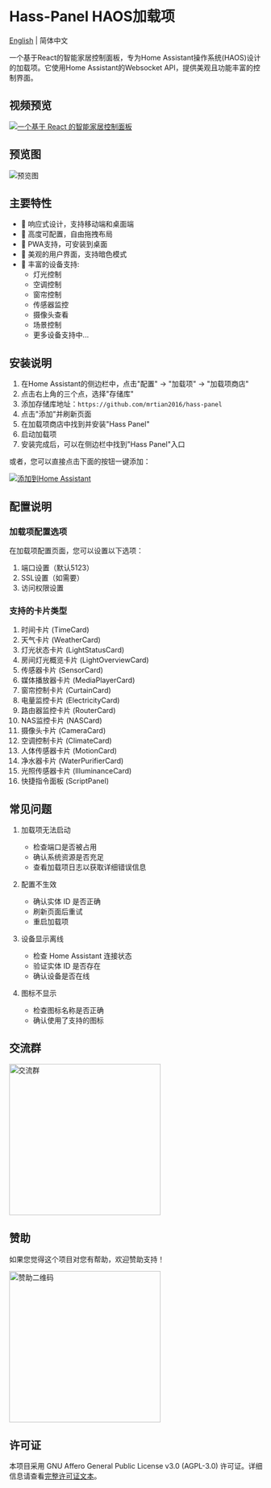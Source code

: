 # Hass-Panel HAOS加载项

[English](README.en.md) | 简体中文

一个基于React的智能家居控制面板，专为Home Assistant操作系统(HAOS)设计的加载项。它使用Home Assistant的Websocket API，提供美观且功能丰富的控制界面。

## 视频预览
[![一个基于 React 的智能家居控制面板]( https://i.imgur.com/PpbbnAS.png )](https://www.bilibili.com/video/BV1yxfaYHE5A/?share_source=copy_web&vd_source=3ef738469d1538347bdba19ea015dbd7)

## 预览图
![预览图](https://i.imgur.com/ZV71KM8.jpeg)

## 主要特性

- 📱 响应式设计，支持移动端和桌面端
- 🔧 高度可配置，自由拖拽布局
- 🚀 PWA支持，可安装到桌面
- 🎨 美观的用户界面，支持暗色模式
- 🔌 丰富的设备支持:
  - 灯光控制
  - 空调控制
  - 窗帘控制
  - 传感器监控
  - 摄像头查看
  - 场景控制
  - 更多设备支持中...

## 安装说明

1. 在Home Assistant的侧边栏中，点击"配置" -> "加载项" -> "加载项商店"
2. 点击右上角的三个点，选择"存储库"
3. 添加存储库地址：`https://github.com/mrtian2016/hass-panel`
4. 点击"添加"并刷新页面
5. 在加载项商店中找到并安装"Hass Panel"
6. 启动加载项
7. 安装完成后，可以在侧边栏中找到"Hass Panel"入口

或者，您可以直接点击下面的按钮一键添加：

[![添加到Home Assistant](https://my.home-assistant.io/badges/supervisor_add_addon_repository.svg)](https://my.home-assistant.io/redirect/supervisor_add_addon_repository/?repository_url=https%3A%2F%2Fgithub.com%2Fmrtian2016%2Fhass-panel)

## 配置说明

### 加载项配置选项

在加载项配置页面，您可以设置以下选项：

1. 端口设置（默认5123）
2. SSL设置（如需要）
3. 访问权限设置

### 支持的卡片类型

1. 时间卡片 (TimeCard)
2. 天气卡片 (WeatherCard) 
3. 灯光状态卡片 (LightStatusCard)
4. 房间灯光概览卡片 (LightOverviewCard)
5. 传感器卡片 (SensorCard)
6. 媒体播放器卡片 (MediaPlayerCard)
7. 窗帘控制卡片 (CurtainCard)
8. 电量监控卡片 (ElectricityCard)
9. 路由器监控卡片 (RouterCard)
10. NAS监控卡片 (NASCard)
11. 摄像头卡片 (CameraCard)
12. 空调控制卡片 (ClimateCard)
13. 人体传感器卡片 (MotionCard)
14. 净水器卡片 (WaterPurifierCard)
15. 光照传感器卡片 (IlluminanceCard)
16. 快捷指令面板 (ScriptPanel)

## 常见问题

1. 加载项无法启动
   - 检查端口是否被占用
   - 确认系统资源是否充足
   - 查看加载项日志以获取详细错误信息

2. 配置不生效
   - 确认实体 ID 是否正确
   - 刷新页面后重试
   - 重启加载项

3. 设备显示离线
   - 检查 Home Assistant 连接状态
   - 验证实体 ID 是否存在
   - 确认设备是否在线

4. 图标不显示
   - 检查图标名称是否正确
   - 确认使用了支持的图标

## 交流群

<img src="https://i.imgur.com/8Fp7Csx.jpeg" width="300" alt="交流群" />

## 赞助

如果您觉得这个项目对您有帮助，欢迎赞助支持！

<img src="https://i.imgur.com/qYhxNZx.jpeg" width="300" alt="赞助二维码" />

## 许可证

本项目采用 GNU Affero General Public License v3.0 (AGPL-3.0) 许可证。详细信息请查看[完整许可证文本](https://www.gnu.org/licenses/agpl-3.0.zh-cn.html)。 